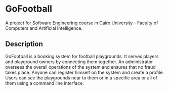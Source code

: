 # GoFootball

A project for Software Engineering course in Cairo University - Faculty of Computers and Artificial Intelligence.

## Description

GoFootball is a booking system for football playgrounds. It serves players and playground owners by connecting them together.
An administrator oversees the overall operations of the system and ensures that no fraud takes place. Anyone can register himself on the system and create a profile.
Users can see the playgrounds near to them or in a specific area or all of them using a command line interface.
